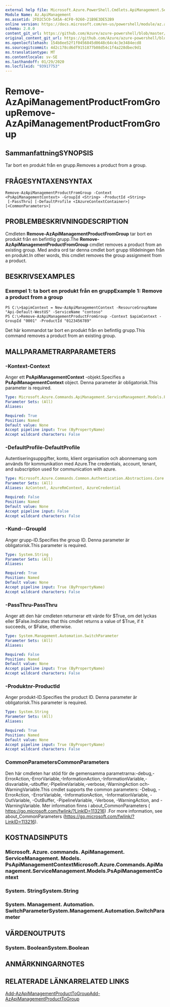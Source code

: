 ```yaml
---
external help file: Microsoft.Azure.PowerShell.Cmdlets.ApiManagement.ServiceManagement.dll-Help.xml
Module Name: Az.ApiManagement
ms.assetid: 2FD2C5C0-5A5A-4CF0-9260-21B9E3DE52B9
online version: https://docs.microsoft.com/en-us/powershell/module/az.apimanagement/remove-azapimanagementproductfromgroup
schema: 2.0.0
content_git_url: https://github.com/Azure/azure-powershell/blob/master/src/ApiManagement/ApiManagement/help/Remove-AzApiManagementProductFromGroup.md
original_content_git_url: https://github.com/Azure/azure-powershell/blob/master/src/ApiManagement/ApiManagement/help/Remove-AzApiManagementProductFromGroup.md
ms.openlocfilehash: 154b8ee52f1f0456845d0648c64c4c3e3484ecd8
ms.sourcegitcommit: 4d2c178cd6df9151877b08d54c1f4a228dbec9d1
ms.translationtype: MT
ms.contentlocale: sv-SE
ms.lasthandoff: 01/29/2020
ms.locfileid: "93917753"
---
```

# <span data-ttu-id="4c7b0-101">Remove-AzApiManagementProductFromGroup</span><span class="sxs-lookup"><span data-stu-id="4c7b0-101">Remove-AzApiManagementProductFromGroup</span></span>

## <span data-ttu-id="4c7b0-102">Sammanfattning</span><span class="sxs-lookup"><span data-stu-id="4c7b0-102">SYNOPSIS</span></span>
<span data-ttu-id="4c7b0-103">Tar bort en produkt från en grupp.</span><span class="sxs-lookup"><span data-stu-id="4c7b0-103">Removes a product from a group.</span></span>

## <span data-ttu-id="4c7b0-104">FRÅGESYNTAXEN</span><span class="sxs-lookup"><span data-stu-id="4c7b0-104">SYNTAX</span></span>

```
Remove-AzApiManagementProductFromGroup -Context <PsApiManagementContext> -GroupId <String> -ProductId <String>
 [-PassThru] [-DefaultProfile <IAzureContextContainer>] [<CommonParameters>]
```

## <span data-ttu-id="4c7b0-105">PROBLEMBESKRIVNING</span><span class="sxs-lookup"><span data-stu-id="4c7b0-105">DESCRIPTION</span></span>
<span data-ttu-id="4c7b0-106">Cmdleten **Remove-AzApiManagementProductFromGroup** tar bort en produkt från en befintlig grupp.</span><span class="sxs-lookup"><span data-stu-id="4c7b0-106">The **Remove-AzApiManagementProductFromGroup** cmdlet removes a product from an existing group.</span></span>
<span data-ttu-id="4c7b0-107">Med andra ord tar denna cmdlet bort grupp tilldelningen från en produkt.</span><span class="sxs-lookup"><span data-stu-id="4c7b0-107">In other words, this cmdlet removes the group assignment from a product.</span></span>

## <span data-ttu-id="4c7b0-108">BESKRIVS</span><span class="sxs-lookup"><span data-stu-id="4c7b0-108">EXAMPLES</span></span>

### <span data-ttu-id="4c7b0-109">Exempel 1: ta bort en produkt från en grupp</span><span class="sxs-lookup"><span data-stu-id="4c7b0-109">Example 1: Remove a product from a group</span></span>
```
PS C:\>$apimContext = New-AzApiManagementContext -ResourceGroupName "Api-Default-WestUS" -ServiceName "contoso"
PS C:\>Remove-AzApiManagementProductFromGroup -Context $apimContext -GroupId "0001" -ProductId "0123456789"
```

<span data-ttu-id="4c7b0-110">Det här kommandot tar bort en produkt från en befintlig grupp.</span><span class="sxs-lookup"><span data-stu-id="4c7b0-110">This command removes a product from an existing group.</span></span>

## <span data-ttu-id="4c7b0-111">MALLPARAMETRAR</span><span class="sxs-lookup"><span data-stu-id="4c7b0-111">PARAMETERS</span></span>

### <span data-ttu-id="4c7b0-112">-Kontext</span><span class="sxs-lookup"><span data-stu-id="4c7b0-112">-Context</span></span>
<span data-ttu-id="4c7b0-113">Anger ett **PsApiManagementContext** -objekt.</span><span class="sxs-lookup"><span data-stu-id="4c7b0-113">Specifies a **PsApiManagementContext** object.</span></span>
<span data-ttu-id="4c7b0-114">Denna parameter är obligatorisk.</span><span class="sxs-lookup"><span data-stu-id="4c7b0-114">This parameter is required.</span></span>

```yaml
Type: Microsoft.Azure.Commands.ApiManagement.ServiceManagement.Models.PsApiManagementContext
Parameter Sets: (All)
Aliases:

Required: True
Position: Named
Default value: None
Accept pipeline input: True (ByPropertyName)
Accept wildcard characters: False
```

### <span data-ttu-id="4c7b0-115">-DefaultProfile</span><span class="sxs-lookup"><span data-stu-id="4c7b0-115">-DefaultProfile</span></span>
<span data-ttu-id="4c7b0-116">Autentiseringsuppgifter, konto, klient organisation och abonnemang som används för kommunikation med Azure.</span><span class="sxs-lookup"><span data-stu-id="4c7b0-116">The credentials, account, tenant, and subscription used for communication with azure.</span></span>

```yaml
Type: Microsoft.Azure.Commands.Common.Authentication.Abstractions.Core.IAzureContextContainer
Parameter Sets: (All)
Aliases: AzContext, AzureRmContext, AzureCredential

Required: False
Position: Named
Default value: None
Accept pipeline input: False
Accept wildcard characters: False
```

### <span data-ttu-id="4c7b0-117">-Kund-</span><span class="sxs-lookup"><span data-stu-id="4c7b0-117">-GroupId</span></span>
<span data-ttu-id="4c7b0-118">Anger grupp-ID.</span><span class="sxs-lookup"><span data-stu-id="4c7b0-118">Specifies the group ID.</span></span>
<span data-ttu-id="4c7b0-119">Denna parameter är obligatorisk.</span><span class="sxs-lookup"><span data-stu-id="4c7b0-119">This parameter is required.</span></span>

```yaml
Type: System.String
Parameter Sets: (All)
Aliases:

Required: True
Position: Named
Default value: None
Accept pipeline input: True (ByPropertyName)
Accept wildcard characters: False
```

### <span data-ttu-id="4c7b0-120">-PassThru</span><span class="sxs-lookup"><span data-stu-id="4c7b0-120">-PassThru</span></span>
<span data-ttu-id="4c7b0-121">Anger att den här cmdleten returnerar ett värde för $True, om det lyckas eller $False.</span><span class="sxs-lookup"><span data-stu-id="4c7b0-121">Indicates that this cmdlet returns a value of $True, if it succeeds, or $False, otherwise.</span></span>

```yaml
Type: System.Management.Automation.SwitchParameter
Parameter Sets: (All)
Aliases:

Required: False
Position: Named
Default value: None
Accept pipeline input: True (ByPropertyName)
Accept wildcard characters: False
```

### <span data-ttu-id="4c7b0-122">-Produktnr</span><span class="sxs-lookup"><span data-stu-id="4c7b0-122">-ProductId</span></span>
<span data-ttu-id="4c7b0-123">Anger produkt-ID.</span><span class="sxs-lookup"><span data-stu-id="4c7b0-123">Specifies the product ID.</span></span>
<span data-ttu-id="4c7b0-124">Denna parameter är obligatorisk.</span><span class="sxs-lookup"><span data-stu-id="4c7b0-124">This parameter is required.</span></span>

```yaml
Type: System.String
Parameter Sets: (All)
Aliases:

Required: True
Position: Named
Default value: None
Accept pipeline input: True (ByPropertyName)
Accept wildcard characters: False
```

### <span data-ttu-id="4c7b0-125">CommonParameters</span><span class="sxs-lookup"><span data-stu-id="4c7b0-125">CommonParameters</span></span>
<span data-ttu-id="4c7b0-126">Den här cmdleten har stöd för de gemensamma parametrarna:-debug,-ErrorAction,-ErrorVariable,-InformationAction,-InformationVariable,-disvariable,-utbuffer,-PipelineVariable,-verbose,-WarningAction och-WarningVariable.</span><span class="sxs-lookup"><span data-stu-id="4c7b0-126">This cmdlet supports the common parameters: -Debug, -ErrorAction, -ErrorVariable, -InformationAction, -InformationVariable, -OutVariable, -OutBuffer, -PipelineVariable, -Verbose, -WarningAction, and -WarningVariable.</span></span> <span data-ttu-id="4c7b0-127">Mer information finns i about_CommonParameters ( https://go.microsoft.com/fwlink/?LinkID=113216) .</span><span class="sxs-lookup"><span data-stu-id="4c7b0-127">For more information, see about_CommonParameters (https://go.microsoft.com/fwlink/?LinkID=113216).</span></span>

## <span data-ttu-id="4c7b0-128">KOSTNADS</span><span class="sxs-lookup"><span data-stu-id="4c7b0-128">INPUTS</span></span>

### <span data-ttu-id="4c7b0-129">Microsoft. Azure. commands. ApiManagement. ServiceManagement. Models. PsApiManagementContext</span><span class="sxs-lookup"><span data-stu-id="4c7b0-129">Microsoft.Azure.Commands.ApiManagement.ServiceManagement.Models.PsApiManagementContext</span></span>

### <span data-ttu-id="4c7b0-130">System. String</span><span class="sxs-lookup"><span data-stu-id="4c7b0-130">System.String</span></span>

### <span data-ttu-id="4c7b0-131">System. Management. Automation. SwitchParameter</span><span class="sxs-lookup"><span data-stu-id="4c7b0-131">System.Management.Automation.SwitchParameter</span></span>

## <span data-ttu-id="4c7b0-132">VÄRDEN</span><span class="sxs-lookup"><span data-stu-id="4c7b0-132">OUTPUTS</span></span>

### <span data-ttu-id="4c7b0-133">System. Boolean</span><span class="sxs-lookup"><span data-stu-id="4c7b0-133">System.Boolean</span></span>

## <span data-ttu-id="4c7b0-134">ANMÄRKNINGAR</span><span class="sxs-lookup"><span data-stu-id="4c7b0-134">NOTES</span></span>

## <span data-ttu-id="4c7b0-135">RELATERADE LÄNKAR</span><span class="sxs-lookup"><span data-stu-id="4c7b0-135">RELATED LINKS</span></span>

[<span data-ttu-id="4c7b0-136">Add-AzApiManagementProductToGroup</span><span class="sxs-lookup"><span data-stu-id="4c7b0-136">Add-AzApiManagementProductToGroup</span></span>](./Add-AzApiManagementProductToGroup.md)


